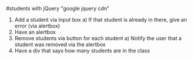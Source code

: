 #students with jQuery
"google jquery cdn"
1. Add a student via input box
   a) If that student is already in there, give an error (via alertbox)
2. Have an alertbox
3. Remove students via button for each student
    a) Notify the user that a student was removed via the alertbox
4. Have a div that says how many students are in the class

